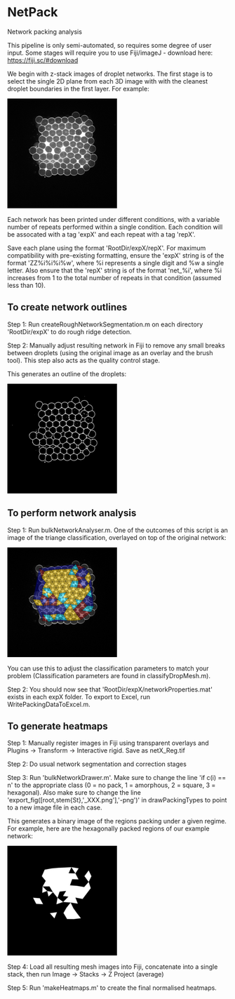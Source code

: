 # NetPack
Network packing analysis

This pipeline is only semi-automated, so requires some degree of user input. Some stages will require you to use Fiji/imageJ - download here: https://fiji.sc/#download

We begin with z-stack images of droplet networks. The first stage is to select the single 2D plane from each 3D image with with the cleanest droplet boundaries in the first layer. For example:

![Raw network](https://raw.githubusercontent.com/Pseudomoaner/NetPack/master/ExampleImages/net.png)

Each network has been printed under different conditions, with a variable number of repeats performed within a single condition. Each condition will be assocated with a tag 'expX' and each repeat with a tag 'repX'.

Save each plane using the format 'RootDir/expX/repX'. For maximum compatibility with pre-existing formatting, ensure the 'expX' string is of the format 'ZZ%i%i%i%w', where %i represents a single digit and %w a single letter. Also ensure that the 'repX' string is of the format 'net_%i', where %i increases from 1 to the total number of repeats in that condition (assumed less than 10).

## To create network outlines

Step 1: Run createRoughNetworkSegmentation.m on each directory 'RootDir/expX' to do rough ridge detection.

Step 2: Manually adjust resulting network in Fiji to remove any small breaks between droplets (using the original image as an overlay and the brush tool). This step also acts as the quality control stage.

This generates an outline of the droplets:

![Outline network](https://raw.githubusercontent.com/Pseudomoaner/NetPack/master/ExampleImages/net_Network_Corrected.png)

## To perform network analysis

Step 1: Run bulkNetworkAnalyser.m. One of the outcomes of this script is an image of the triange classification, overlayed on top of the original network:

![Network overlay](https://raw.githubusercontent.com/Pseudomoaner/NetPack/master/ExampleImages/net_Overlay.png)

You can use this to adjust the classification parameters to match your problem (Classification parameters are found in classifyDropMesh.m).

Step 2: You should now see that 'RootDir/expX/networkProperties.mat' exists in each expX folder. To export to Excel, run WritePackingDataToExcel.m.

## To generate heatmaps

Step 1: Manually register images in Fiji using transparent overlays and Plugins -> Transform -> Interactive rigid. Save as netX_Reg.tif

Step 2: Do usual network segmentation and correction stages

Step 3: Run 'bulkNetworkDrawer.m'. Make sure to change the line 'if c(i) == n' to the appropriate class (0 = no pack, 1 = amorphous,
 2 = square, 3 = hexagonal). Also make sure to change the line 'export_fig([root,stem{St},'_XXX.png'],'-png')' in drawPackingTypes to 
point to a new image file in each case. 

This generates a binary image of the regions packing under a given regime. For example, here are the hexagonally packed regions of our example network:

![Network hexagonal regions](https://raw.githubusercontent.com/Pseudomoaner/NetPack/master/ExampleImages/net_hex.png)

Step 4: Load all resulting mesh images into Fiji, concatenate into a single stack, then run Image -> Stacks -> Z Project (average)

Step 5: Run 'makeHeatmaps.m' to create the final normalised heatmaps.
